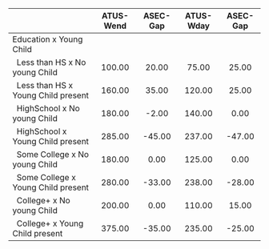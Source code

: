
|                      |    ATUS-Wend |     ASEC-Gap |    ATUS-Wday |     ASEC-Gap |
| -------------------- | :----------: | :----------: | :----------: | :----------: |
| Education x Young Child |              |              |              |              |
| &nbsp;&nbsp;Less than HS x No young Child |       100.00 |        20.00 |        75.00 |        25.00 |
| &nbsp;&nbsp;Less than HS x Young Child present |       160.00 |        35.00 |       120.00 |        25.00 |
| &nbsp;&nbsp;HighSchool x No young Child |       180.00 |        -2.00 |       140.00 |         0.00 |
| &nbsp;&nbsp;HighSchool x Young Child present |       285.00 |       -45.00 |       237.00 |       -47.00 |
| &nbsp;&nbsp;Some College x No young Child |       180.00 |         0.00 |       125.00 |         0.00 |
| &nbsp;&nbsp;Some College x Young Child present |       280.00 |       -33.00 |       238.00 |       -28.00 |
| &nbsp;&nbsp;College+ x No young Child |       200.00 |         0.00 |       110.00 |        15.00 |
| &nbsp;&nbsp;College+ x Young Child present |       375.00 |       -35.00 |       235.00 |       -25.00 |

